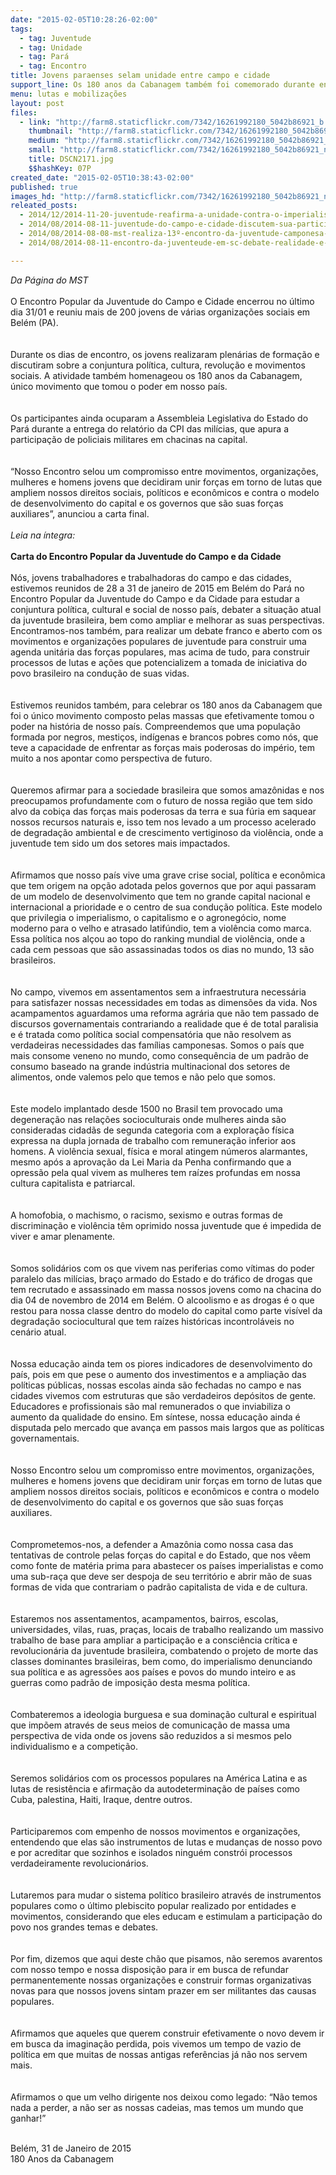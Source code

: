 ```yaml
---
date: "2015-02-05T10:28:26-02:00"
tags:
  - tag: Juventude
  - tag: Unidade
  - tag: Pará
  - tag: Encontro
title: Jovens paraenses selam unidade entre campo e cidade
support_line: Os 180 anos da Cabanagem também foi comemorado durante encontro em Belém.
menu: lutas e mobilizações
layout: post
files:
  - link: "http://farm8.staticflickr.com/7342/16261992180_5042b86921_b.jpg"
    thumbnail: "http://farm8.staticflickr.com/7342/16261992180_5042b86921_t.jpg"
    medium: "http://farm8.staticflickr.com/7342/16261992180_5042b86921_z.jpg"
    small: "http://farm8.staticflickr.com/7342/16261992180_5042b86921_n.jpg"
    title: DSCN2171.jpg
    $$hashKey: 07P
created_date: "2015-02-05T10:38:43-02:00"
published: true
images_hd: "http://farm8.staticflickr.com/7342/16261992180_5042b86921_n.jpg"
releated_posts:
  - 2014/12/2014-11-20-juventude-reafirma-a-unidade-contra-o-imperialismo-na-america.md
  - 2014/08/2014-08-11-juventude-do-campo-e-cidade-discutem-sua-participacao-nas-lutas-populares.md
  - 2014/08/2014-08-08-mst-realiza-13º-encontro-da-juventude-camponesa-do-ceara.md
  - 2014/08/2014-08-11-encontro-da-juventeude-em-sc-debate-realidade-e-luta-do-campo.md

---
```

<p><em>Da P&aacute;gina do MST</em><br />
<br />
O Encontro Popular da Juventude do Campo e Cidade encerrou no &uacute;ltimo dia 31/01 e reuniu mais de 200 jovens de v&aacute;rias organiza&ccedil;&otilde;es sociais em Bel&eacute;m (PA).<br />
<br />
<br />
Durante os dias de encontro, os jovens realizaram plen&aacute;rias de forma&ccedil;&atilde;o e discutiram sobre a conjuntura pol&iacute;tica, cultura, revolu&ccedil;&atilde;o e movimentos sociais. A atividade tamb&eacute;m homenageou os 180 anos da Cabanagem, &uacute;nico movimento que tomou o poder em nosso pa&iacute;s.<br />
<br />
<br />
Os participantes ainda ocuparam a Assembleia Legislativa do Estado do Par&aacute; durante a entrega do relat&oacute;rio da CPI das mil&iacute;cias, que apura a participa&ccedil;&atilde;o de policiais militares em chacinas na capital.&nbsp;<br />
<br />
<br />
&ldquo;Nosso Encontro selou um compromisso entre movimentos, organiza&ccedil;&otilde;es, mulheres e homens jovens que decidiram unir for&ccedil;as em torno de lutas que ampliem nossos direitos sociais, pol&iacute;ticos e econ&ocirc;micos e contra o modelo de desenvolvimento do capital e os governos que s&atilde;o suas for&ccedil;as auxiliares&rdquo;, anunciou a carta final.&nbsp;<br />
<br />
<em>Leia na &iacute;ntegra:</em><br />
<br />
<strong>Carta do Encontro Popular da Juventude do Campo e da Cidade</strong><br />
<br />
N&oacute;s, jovens trabalhadores e trabalhadoras do campo e das cidades, estivemos reunidos de 28 a 31 de janeiro de 2015 em Bel&eacute;m do Par&aacute; no Encontro Popular da Juventude do Campo e da Cidade para estudar a conjuntura pol&iacute;tica, cultural e social de nosso pa&iacute;s, debater a situa&ccedil;&atilde;o atual da juventude brasileira, bem como ampliar e melhorar as suas perspectivas. Encontramos-nos tamb&eacute;m, para realizar um debate franco e aberto com os movimentos e organiza&ccedil;&otilde;es populares de juventude para construir uma agenda unit&aacute;ria das for&ccedil;as populares, mas acima de tudo, para construir processos de lutas e a&ccedil;&otilde;es que potencializem a tomada de iniciativa do povo brasileiro na condu&ccedil;&atilde;o de suas vidas.<br />
<br />
<br />
Estivemos reunidos tamb&eacute;m, para celebrar os 180 anos da Cabanagem que foi o &uacute;nico movimento composto pelas massas que efetivamente tomou o poder na hist&oacute;ria de nosso pa&iacute;s. Compreendemos que uma popula&ccedil;&atilde;o formada por negros, mesti&ccedil;os, ind&iacute;genas e brancos pobres como n&oacute;s, que teve a capacidade de enfrentar as for&ccedil;as mais poderosas do imp&eacute;rio, tem muito a nos apontar como perspectiva de futuro.<br />
<br />
<br />
Queremos afirmar para a sociedade brasileira que somos amaz&ocirc;nidas e nos preocupamos profundamente com o futuro de nossa regi&atilde;o que tem sido alvo da cobi&ccedil;a das for&ccedil;as mais poderosas da terra e sua f&uacute;ria em saquear nossos recursos naturais e, isso tem nos levado a um processo acelerado de degrada&ccedil;&atilde;o ambiental e de crescimento vertiginoso da viol&ecirc;ncia, onde a juventude tem sido um dos setores mais impactados.<br />
<br />
<br />
Afirmamos que nosso pa&iacute;s vive uma grave crise social, pol&iacute;tica e econ&ocirc;mica que tem origem na op&ccedil;&atilde;o adotada pelos governos que por aqui passaram de um modelo de desenvolvimento que tem no grande capital nacional e internacional a prioridade e o centro de sua condu&ccedil;&atilde;o pol&iacute;tica. Este modelo que privilegia o imperialismo, o capitalismo e o agroneg&oacute;cio, nome moderno para o velho e atrasado latif&uacute;ndio, tem a viol&ecirc;ncia como marca. Essa pol&iacute;tica nos al&ccedil;ou ao topo do ranking mundial de viol&ecirc;ncia, onde a cada cem pessoas que s&atilde;o assassinadas todos os dias no mundo, 13 s&atilde;o brasileiros.&nbsp;<br />
<br />
<br />
No campo, vivemos em assentamentos sem a infraestrutura necess&aacute;ria para satisfazer nossas necessidades em todas as dimens&otilde;es da vida. Nos acampamentos aguardamos uma reforma agr&aacute;ria que n&atilde;o tem passado de discursos governamentais contrariando a realidade que &eacute; de total paralisia e &eacute; tratada como pol&iacute;tica social compensat&oacute;ria que n&atilde;o resolvem as verdadeiras necessidades das fam&iacute;lias camponesas. Somos o pa&iacute;s que mais consome veneno no mundo, como consequ&ecirc;ncia de um padr&atilde;o de consumo baseado na grande ind&uacute;stria multinacional dos setores de alimentos, onde valemos pelo que temos e n&atilde;o pelo que somos.&nbsp;<br />
<br />
<br />
Este modelo implantado desde 1500 no Brasil tem provocado uma degenera&ccedil;&atilde;o nas rela&ccedil;&otilde;es socioculturais onde mulheres ainda s&atilde;o consideradas cidad&atilde;s de segunda categoria com a explora&ccedil;&atilde;o f&iacute;sica expressa na dupla jornada de trabalho com remunera&ccedil;&atilde;o inferior aos homens. A viol&ecirc;ncia sexual, f&iacute;sica e moral atingem n&uacute;meros alarmantes, mesmo ap&oacute;s a aprova&ccedil;&atilde;o da Lei Maria da Penha confirmando que a opress&atilde;o pela qual vivem as mulheres tem ra&iacute;zes profundas em nossa cultura capitalista e patriarcal.<br />
<br />
<br />
A homofobia, o machismo, o racismo, sexismo e outras formas de discrimina&ccedil;&atilde;o e viol&ecirc;ncia t&ecirc;m oprimido nossa juventude que &eacute; impedida de viver e amar plenamente.<br />
<br />
<br />
Somos solid&aacute;rios com os que vivem nas periferias como v&iacute;timas do poder paralelo das mil&iacute;cias, bra&ccedil;o armado do Estado e do tr&aacute;fico de drogas que tem recrutado e assassinado em massa nossos jovens como na chacina do dia 04 de novembro de 2014 em Bel&eacute;m. O alcoolismo e as drogas &eacute; o que restou para nossa classe dentro do modelo do capital como parte vis&iacute;vel da degrada&ccedil;&atilde;o sociocultural que tem ra&iacute;zes hist&oacute;ricas incontrol&aacute;veis no cen&aacute;rio atual. &nbsp;<br />
<br />
<br />
Nossa educa&ccedil;&atilde;o ainda tem os piores indicadores de desenvolvimento do pa&iacute;s, pois em que pese o aumento dos investimentos e a amplia&ccedil;&atilde;o das pol&iacute;ticas p&uacute;blicas, nossas escolas ainda s&atilde;o fechadas no campo e nas cidades vivemos com estruturas que s&atilde;o verdadeiros dep&oacute;sitos de gente. Educadores e profissionais s&atilde;o mal remunerados o que inviabiliza o aumento da qualidade do ensino. Em s&iacute;ntese, nossa educa&ccedil;&atilde;o ainda &eacute; disputada pelo mercado que avan&ccedil;a em passos mais largos que as pol&iacute;ticas governamentais.<br />
<br />
<br />
Nosso Encontro selou um compromisso entre movimentos, organiza&ccedil;&otilde;es, mulheres e homens jovens que decidiram unir for&ccedil;as em torno de lutas que ampliem nossos direitos sociais, pol&iacute;ticos e econ&ocirc;micos e contra o modelo de desenvolvimento do capital e os governos que s&atilde;o suas for&ccedil;as auxiliares.<br />
<br />
<br />
Comprometemos-nos, a defender a Amaz&ocirc;nia como nossa casa das tentativas de controle pelas for&ccedil;as do capital e do Estado, que nos v&ecirc;em como fonte de mat&eacute;ria prima para abastecer os pa&iacute;ses imperialistas e como uma sub-ra&ccedil;a que deve ser despoja de seu territ&oacute;rio e abrir m&atilde;o de suas formas de vida que contrariam o padr&atilde;o capitalista de vida e de cultura.<br />
<br />
<br />
Estaremos nos assentamentos, acampamentos, bairros, escolas, universidades, vilas, ruas, pra&ccedil;as, locais de trabalho realizando um massivo trabalho de base para ampliar a participa&ccedil;&atilde;o e a consci&ecirc;ncia cr&iacute;tica e revolucion&aacute;ria da juventude brasileira, combatendo o projeto de morte das classes dominantes brasileiras, bem como, do imperialismo denunciando sua pol&iacute;tica e as agress&otilde;es aos pa&iacute;ses e povos do mundo inteiro e as guerras como padr&atilde;o de imposi&ccedil;&atilde;o desta mesma pol&iacute;tica.<br />
<br />
<br />
Combateremos a ideologia burguesa e sua domina&ccedil;&atilde;o cultural e espiritual que imp&otilde;em atrav&eacute;s de seus meios de comunica&ccedil;&atilde;o de massa uma perspectiva de vida onde os jovens s&atilde;o reduzidos a si mesmos pelo individualismo e a competi&ccedil;&atilde;o.<br />
<br />
<br />
Seremos solid&aacute;rios com os processos populares na Am&eacute;rica Latina e as lutas de resist&ecirc;ncia e afirma&ccedil;&atilde;o da autodetermina&ccedil;&atilde;o de pa&iacute;ses como Cuba, palestina, Haiti, Iraque, dentre outros.<br />
<br />
<br />
Participaremos com empenho de nossos movimentos e organiza&ccedil;&otilde;es, entendendo que elas s&atilde;o instrumentos de lutas e mudan&ccedil;as de nosso povo e por acreditar que sozinhos e isolados ningu&eacute;m constr&oacute;i processos verdadeiramente revolucion&aacute;rios. &nbsp;<br />
<br />
<br />
Lutaremos para mudar o sistema pol&iacute;tico brasileiro atrav&eacute;s de instrumentos populares como o &uacute;ltimo plebiscito popular realizado por entidades e movimentos, considerando que eles educam e estimulam a participa&ccedil;&atilde;o do povo nos grandes temas e debates.<br />
<br />
<br />
Por fim, dizemos que aqui deste ch&atilde;o que pisamos, n&atilde;o seremos avarentos com nosso tempo e nossa disposi&ccedil;&atilde;o para ir em busca de refundar permanentemente nossas organiza&ccedil;&otilde;es e construir formas organizativas novas para que nossos jovens sintam prazer em ser militantes das causas populares.<br />
<br />
<br />
Afirmamos que aqueles que querem construir efetivamente o novo devem ir em busca da imagina&ccedil;&atilde;o perdida, pois vivemos um tempo de vazio de pol&iacute;tica em que muitas de nossas antigas refer&ecirc;ncias j&aacute; n&atilde;o nos servem mais.&nbsp;<br />
<br />
<br />
Afirmamos o que um velho dirigente nos deixou como legado: &ldquo;N&atilde;o temos nada a perder, a n&atilde;o ser as nossas cadeias, mas temos um mundo que ganhar!&rdquo;</p>

<p><br />
Bel&eacute;m, 31 de Janeiro de 2015<br />
180 Anos da Cabanagem</p>

